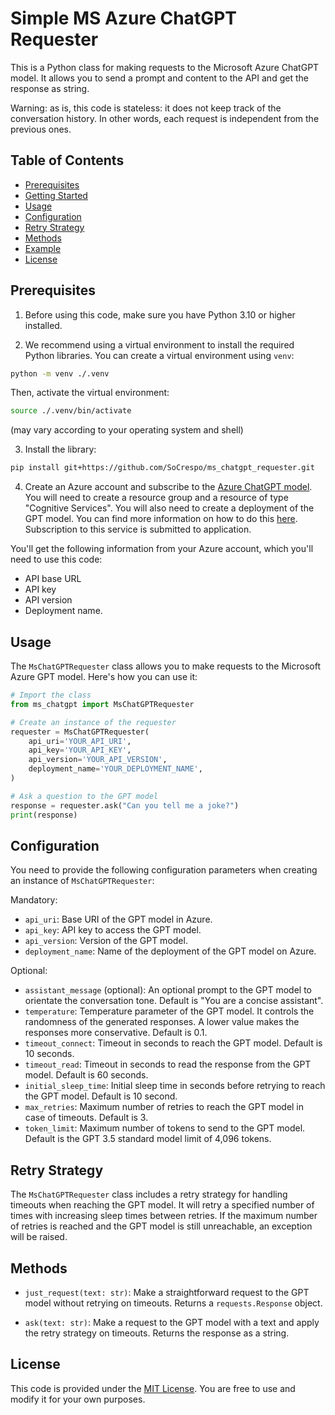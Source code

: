 # Simple MS Azure ChatGPT Requester

This is a Python class for making requests to the Microsoft Azure ChatGPT model. It allows you to send a prompt and content to the API and get the response as string. 

Warning: as is, this code is stateless: it does not keep track of the conversation history. In other words, each request is independent from the previous ones. 

## Table of Contents
- [Prerequisites](#prerequisites)
- [Getting Started](#getting-started)
- [Usage](#usage)
- [Configuration](#configuration)
- [Retry Strategy](#retry-strategy)
- [Methods](#methods)
- [Example](#example)
- [License](#license)

## Prerequisites

1. Before using this code, make sure you have Python 3.10 or higher installed.

2. We recommend using a virtual environment to install the required Python libraries. You can create a virtual environment using `venv`:

```bash
python -m venv ./.venv
```
Then, activate the virtual environment:

```bash
source ./.venv/bin/activate
```
(may vary according to your operating system and shell)
    
3. Install the library:
```bash
pip install git+https://github.com/SoCrespo/ms_chatgpt_requester.git
```
4. Create an Azure account and subscribe to the [Azure ChatGPT model](https://azure.microsoft.com/en-us/services/cognitive-services/chatbot/). You will need to create a resource group and a resource of type "Cognitive Services". You will also need to create a deployment of the GPT model. You can find more information on how to do this [here](https://learn.microsoft.com/fr-fr/azure/ai-services/openai/how-to/create-resource?pivots=web-portal#create-a-resource). Subscription to this service is submitted to application.

You'll get the following information from your Azure account, which you'll need to use this code:
- API base URL
- API key
- API version
- Deployment name.



## Usage

The `MsChatGPTRequester` class allows you to make requests to the Microsoft Azure GPT model. Here's how you can use it:

```python
# Import the class
from ms_chatgpt import MsChatGPTRequester

# Create an instance of the requester
requester = MsChatGPTRequester(
    api_uri='YOUR_API_URI',
    api_key='YOUR_API_KEY',
    api_version='YOUR_API_VERSION',
    deployment_name='YOUR_DEPLOYMENT_NAME',
)

# Ask a question to the GPT model
response = requester.ask("Can you tell me a joke?")
print(response)
```

## Configuration

You need to provide the following configuration parameters when creating an instance of `MsChatGPTRequester`:

Mandatory:
- `api_uri`: Base URI of the GPT model in Azure.
- `api_key`: API key to access the GPT model.
- `api_version`: Version of the GPT model.
- `deployment_name`: Name of the deployment of the GPT model on Azure.

Optional:
- `assistant_message` (optional): An optional prompt to the GPT model to orientate the conversation tone. Default is "You are a concise assistant".
- `temperature`: Temperature parameter of the GPT model. It controls the randomness of the generated responses. A lower value makes the responses more conservative. Default is 0.1.
- `timeout_connect`: Timeout in seconds to reach the GPT model. Default is 10 seconds.
- `timeout_read`: Timeout in seconds to read the response from the GPT model. Default is 60 seconds.
- `initial_sleep_time`: Initial sleep time in seconds before retrying to reach the GPT model. Default is 10 second.
- `max_retries`: Maximum number of retries to reach the GPT model in case of timeouts. Default is 3.
- `token_limit`: Maximum number of tokens to send to the GPT model. Default is the GPT 3.5 standard model limit of 4,096 tokens.

## Retry Strategy

The `MsChatGPTRequester` class includes a retry strategy for handling timeouts when reaching the GPT model. It will retry a specified number of times with increasing sleep times between retries. If the maximum number of retries is reached and the GPT model is still unreachable, an exception will be raised.

## Methods

- `just_request(text: str)`: Make a straightforward request to the GPT model without retrying on timeouts. Returns a `requests.Response` object.

- `ask(text: str)`: Make a request to the GPT model with a text and apply the retry strategy on timeouts. Returns the response as a string.

## License

This code is provided under the [MIT License](LICENSE). You are free to use and modify it for your own purposes.